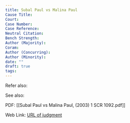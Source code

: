 ```yaml
---
title: Subal Paul vs Malina Paul
Cause Title: 
Court: 
Case Number: 
Case Reference: 
Neutral Citation: 
Bench Strength: 
Author (Majority): 
Coram: 
Author (Concurring): 
Author (Minority): 
date: ""
draft: true
tags:
---
```

Refer also:



See also:
 

PDF:
[[Subal Paul vs Malina Paul, (2003) 1 SCR 1092.pdf]]

Web Link: <a href="/All judgments/title.pdf" target="_blank">URL of judgment</a>